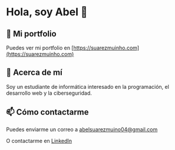 # Hola, soy Abel 👋


## 📄 Mi portfolio
Puedes ver mi portfolio en [https://suarezmuinho.com](https://suarezmuinho.com)

## 🚀 Acerca de mí
Soy un estudiante de informática interesado en la programación, el desarrollo web y la ciberseguridad.

## 📫 Cómo contactarme
Puedes enviarme un correo a [abelsuarezmuino04@gmail.com](mailto:abelsuarezmuino04@gmail.com)

O contactarme en [LinkedIn](https://www.linkedin.com/in/abelsrz/)
